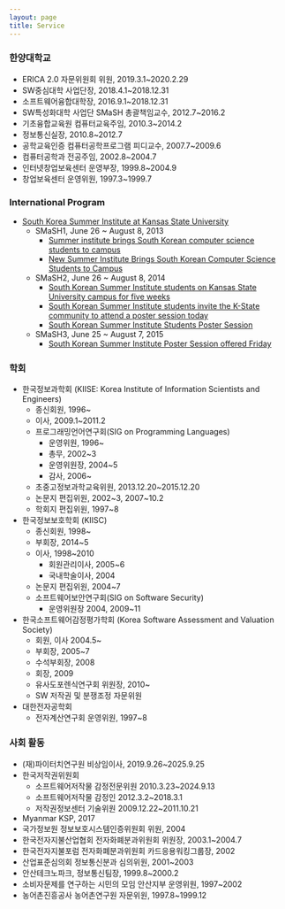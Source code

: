 ```yaml
---
layout: page
title: Service
---
```


### 한양대학교

- ERICA 2.0 자문위원회 위원, 2019.3.1~2020.2.29
- SW중심대학 사업단장, 2018.4.1~2018.12.31
- 소프트웨어융합대학장, 2016.9.1~2018.12.31
- SW특성화대학 사업단 SMaSH 총괄책임교수, 2012.7~2016.2
- 기초융합교육원 컴퓨터교육주임, 2010.3~2014.2
- 정보통신실장, 2010.8~2012.7
- 공학교육인증 컴퓨터공학프로그램 피디교수, 2007.7~2009.6
- 컴퓨터공학과 전공주임, 2002.8~2004.7
- 인터넷창업보육센터 운영부장, 1999.8~2004.9
- 창업보육센터 운영위원, 1997.3~1999.7


### International Program
- [South Korea Summer Institute at Kansas State University](https://global.k-state.edu/partnerships/international/)
  + SMaSH1, June 26 ~ August 8, 2013
    * [Summer institute brings South Korean computer science students to campus](https://conferences.k-state.edu/blog/2013/07/23/summer-institute-brings-south-korean-computer-science-students-to-campus/)
    * [New Summer Institute Brings South Korean Computer Science Students to Campus](https://global.k-state.edu/about/news/2013/july/july-23.html)
  + SMaSH2, June 26 ~ August 8, 2014
    * [South Korean Summer Institute students on Kansas State University campus for five weeks](https://www.k-state.edu/today/announcement.php?id=14666)
    * [South Korean Summer Institute students invite the K-State community to attend a poster session today](https://www.k-state.edu/today/announcement.php?id=14828)
    * [South Korean Summer Institute Students Poster Session](https://enewsletters.k-state.edu/elp/south-korean-summer-institute-students-poster-session/)
  + SMaSH3, June 25 ~ August 7, 2015
    * [South Korean Summer Institute Poster Session offered Friday](https://www.k-state.edu/today/announcement.php?id=21030)

### 학회
- 한국정보과학회 (KIISE: Korea Institute of Information Scientists and Engineers)
  + 종신회원, 1996~
  + 이사, 2009.1~2011.2
  + 프로그래밍언어연구회(SIG on Programming Languages)
    * 운영위원, 1996~
    * 총무, 2002~3
    * 운영위원장, 2004~5
    * 감사, 2006~
  + 초중고정보과학교육위원, 2013.12.20~2015.12.20
  + 논문지 편집위원, 2002~3, 2007~10.2
  + 학회지 편집위원, 1997~8
- 한국정보보호학회 (KIISC)
  + 종신회원, 1998~
  + 부회장, 2014~5
  + 이사, 1998~2010
     * 회원관리이사, 2005~6
     * 국내학술이사, 2004
  + 논문지 편집위원, 2004~7
  + 소프트웨어보안연구회(SIG on Software Security)
    * 운영위원장 2004, 2009~11
- 한국소프트웨어감정평가학회 (Korea Software Assessment and Valuation Society)
  + 회원, 이사 2004.5~
  + 부회장, 2005~7
  + 수석부회장, 2008
  + 회장, 2009
  + 유사도포렌식연구회 위원장, 2010~
  + SW 저작권 및 분쟁조정 자문위원
- 대한전자공학회
  + 전자계산연구회 운영위원, 1997~8


### 사회 활동
- (재)파이터치연구원 비상임이사, 2019.9.26~2025.9.25
- 한국저작권위원회
  + 소프트웨어저작물 감정전문위원 2010.3.23~2024.9.13
  + 소프트웨어저작물 감정인 2012.3.2~2018.3.1
  + 저작권정보센터 기술위원 2009.12.22~2011.10.21
- Myanmar KSP, 2017
- 국가정보원 정보보호시스템인증위원회 위원, 2004
- 한국전자지불산업협회 전자화폐분과위원회 위원장, 2003.1~2004.7
- 한국전자지불포럼 전자화폐분과위원회 카드응용워킹그룹장, 2002
- 산업표준심의회 정보통신분과 심의위원, 2001~2003
- 안산테크노파크, 정보통신팀장, 1999.8~2000.2
- 소비자문제를 연구하는 시민의 모임 안산지부 운영위원, 1997~2002
- 농어촌진흥공사 농어촌연구원 자문위원, 1997.8~1999.12
